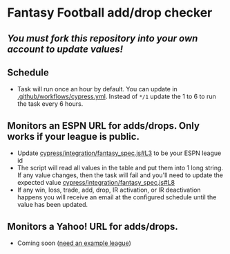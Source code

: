 # Fantasy Football add/drop checker

## _You must fork this repository into your own account to update values!_

## Schedule

* Task will run once an hour by default. You can update in [.github/workflows/cypress.yml](.github/workflows/cypress.yml). Instead of `*/1` update the 1 to 6 to run the task every 6 hours.

## Monitors an ESPN URL for adds/drops. Only works if your league is public.

* Update [cypress/integration/fantasy_spec.js#L3](cypress/integration/fantasy_spec.js#L3) to be your ESPN league id
* The script will read all values in the table and put them into 1 long string. If any value changes, then the task will fail and you'll need to update the expected value [cypress/integration/fantasy_spec.js#L8](cypress/integration/fantasy_spec.js#L8)
* If any win, loss, trade, add, drop, IR activation, or IR deactivation happens you will receive an email at the configured schedule until the value has been updated.

## Monitors a Yahoo! URL for adds/drops.

* Coming soon ([need an example league](https://github.com/mrbusche/fantasy-checker/issues/4))

